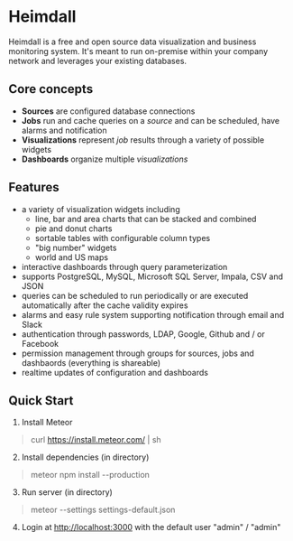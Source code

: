 Heimdall
=============
Heimdall is a free and open source data visualization and business monitoring system. It's meant to run on-premise within your company network and leverages your existing databases.

Core concepts
-------------
* __Sources__ are configured database connections
* __Jobs__ run and cache queries on a _source_ and can be scheduled, have alarms and notification
* __Visualizations__ represent _job_ results through a variety of possible widgets
* __Dashboards__ organize multiple _visualizations_

Features
-------------
* a variety of visualization widgets including
  * line, bar and area charts that can be stacked and combined
  * pie and donut charts
  * sortable tables with configurable column types
  * "big number" widgets
  * world and US maps
* interactive dashboards through query parameterization
* supports PostgreSQL, MySQL, Microsoft SQL Server, Impala, CSV and JSON
* queries can be scheduled to run periodically or are executed automatically after the cache validity expires
* alarms and easy rule system supporting notification through email and Slack
* authentication through passwords, LDAP, Google, Github and / or Facebook
* permission management through groups for sources, jobs and dashbaords (everything is shareable)
* realtime updates of configuration and dashboards

Quick Start
-------------
1. Install Meteor
> curl https://install.meteor.com/ | sh
2. Install dependencies (in directory)
> meteor npm install --production
3. Run server (in directory)
> meteor --settings settings-default.json
4. Login at <http://localhost:3000> with the default user "admin" / "admin"
